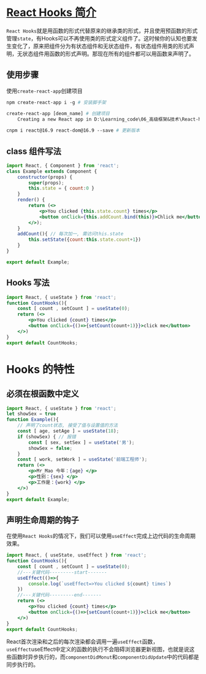# [React Hooks 简介](https://jspang.com/detailed?id=50#toc33)

`React Hooks`就是用函数的形式代替原来的继承类的形式，并且使用预函数的形式管理`state`，有Hooks可以不再使用类的形式定义组件了。这时候你的认知也要发生变化了，原来把组件分为有状态组件和无状态组件，有状态组件用类的形式声明，无状态组件用函数的形式声明。那现在所有的组件都可以用函数来声明了。

## 使用步骤

使用`create-react-app`创建项目

~~~makefile
npm create-react-app i -g # 安装脚手架

create-react-app [deom_name] # 创建项目
	Creating a new React app in D:\Learning_code\06_高级框架&技术\React-hooks\react-hooks.
	
cnpm i react@16.9 react-dom@16.9 --save # 更新版本
~~~

## class 组件写法

~~~jsx
import React, { Component } from 'react';
class Example extends Component {
    constructor(props) {
        super(props);
        this.state = { count:0 }
    }
    render() { 
        return (<>
            <p>You clicked {this.state.count} times</p>
            <button onClick={this.addCount.bind(this)}>Chlick me</button>
        </>);
    }
    addCount(){ // 每次加一, 需访问this.state
        this.setState({count:this.state.count+1})
    }
}

export default Example;
~~~

## Hooks 写法

~~~jsx
import React, { useState } from 'react';
function CountHooks(){
    const [ count , setCount ] = useState(0);
    return (<>
        <p>You clicked {count} times</p>
        <button onClick={()=>{setCount(count+1)}}>click me</button>
    </>)
}
export default CountHooks;
~~~

# Hooks 的特性

## 必须在根函数中定义

~~~jsx
import React, { useState } from 'react';
let showSex = true
function Example(){
    // 声明了count状态, 接受了值与设置值的方法
    const [ age, setAge ] = useState(18);
    if (showSex) { // 报错
        const [ sex, setSex ] = useState('男');
        showSex = false;
    }
    const [ work, setWork ] = useState('前端工程师');
    return (<>
        <p>Mr_Mao 今年：{age} </p>
        <p>性别：{sex} </p>
        <p>工作是：{work} </p>
    </>)
}
export default Example;
~~~

## 声明生命周期的钩子

在使用`React Hooks`的情况下，我们可以使用`useEffect`完成上边代码的生命周期效果。

~~~jsx
import React, { useState, useEffect } from 'react';
function CountHooks(){
    const [ count , setCount ] = useState(0);
    //---关键代码---------start-------
    useEffect(()=>{
        console.log(`useEffect=>You clicked ${count} times`)
    })
    //---关键代码---------end-------
    return (<>
        <p>You clicked {count} times</p>
        <button onClick={()=>{setCount(count+1)}}>click me</button>
    </>)
}
export default CountHooks;
~~~

React首次渲染和之后的每次渲染都会调用一遍`useEffect`函数，`useEffect`useEffect中定义的函数的执行不会阻碍浏览器更新视图，也就是说这些函数时异步执行的，而`componentDidMonut`和`componentDidUpdate`中的代码都是同步执行的。